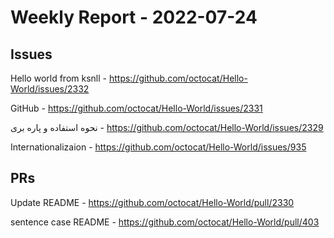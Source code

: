 # Weekly Report - 2022-07-24

## Issues

Hello world from ksnll - https://github.com/octocat/Hello-World/issues/2332

GitHub - https://github.com/octocat/Hello-World/issues/2331

نحوه استفاده و پاره بری - https://github.com/octocat/Hello-World/issues/2329

Internationalizaion - https://github.com/octocat/Hello-World/issues/935



## PRs

Update README - https://github.com/octocat/Hello-World/pull/2330

sentence case README - https://github.com/octocat/Hello-World/pull/403


